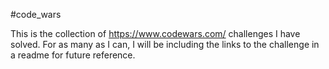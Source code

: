 #code_wars

This is the collection of https://www.codewars.com/ challenges I have solved. For as many as I can, I will be including the links to the challenge in a readme for future reference.

